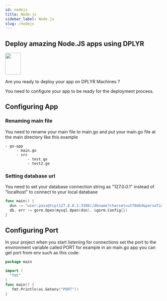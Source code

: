 ```yaml
---
id: nodejs
title: Node.js
sidebar_label: Node.js
slug: /nodejs
---
```

## Deploy amazing Node.JS apps using DPLYR 
<img class="right-image" src="https://camo.githubusercontent.com/98ed65187a84ecf897273d9fa18118ce45845057/68747470733a2f2f7261772e6769746875622e636f6d2f676f6c616e672d73616d706c65732f676f706865722d766563746f722f6d61737465722f676f706865722e706e67" width="50px" height="70px" />
<p>Are you ready to deploy your app on DPLYR Machines ?</p>

You need to configure your app to be ready for the deployment process. 

## Configuring App
### Renaming main file
You need to rename your main file to main.go and put your main.go file at the main directory like this example
```
- go-app
     - main.go
     - src
          - test.go
          - test2.go
```

### Setting database url
You need to set your database connection string as "127.0.0.1" instead of "localhost" to connect to your local database
```go
func main() {
  dsn := "user:pass@tcp(127.0.0.1:3306)/dbname?charset=utf8mb4&parseTime=True&loc=Local"
  db, err := gorm.Open(mysql.Open(dsn), &gorm.Config{})
}
```

## Configuring Port
In your project when you start listening for connections set the port to the environment variable called PORT for example in an main.go app you can get port from env such as this code:
```go
package main

import (
  "fmt"
)
func main() {
   fmt.Println(os.Getenv("PORT"))
}
```